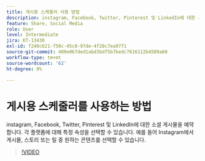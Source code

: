 ```yaml
---
title: 게시용 스케줄러 사용 방법
description: instagram, Facebook, Twitter, Pinterest 및 LinkedIn에 대한 소셜 게시물 예약
feature: Share, Social Media
role: User
level: Intermediate
jira: KT-13430
exl-id: f248c621-f50c-45c8-97de-4f28c7ea97f1
source-git-commit: 409e067ded1abd3bdf5b7bedc7616112b4589a60
workflow-type: tm+mt
source-wordcount: '62'
ht-degree: 0%

---
```


# 게시용 스케줄러를 사용하는 방법

instagram, Facebook, Twitter, Pinterest 및 LinkedIn에 대한 소셜 게시물을 예약합니다. 각 플랫폼에 대해 특정 속성을 선택할 수 있습니다. 예를 들어 Instagram에서 게시물, 스토리 또는 릴 중 원하는 콘텐츠를 선택할 수 있습니다.

>[!VIDEO](https://video.tv.adobe.com/v/3420242?quality=12&learn=on&hidetitle=true)
